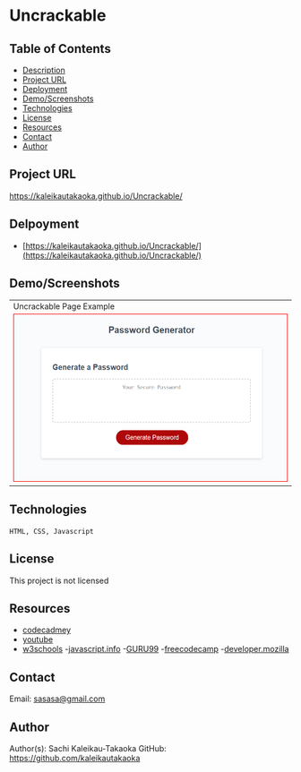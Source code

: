 # Uncrackable
## Table of Contents

- [Description](#Description)
- [Project URL](#Project-URL)
- [Deployment](#Deployment)
- [Demo/Screenshots](#Demo/Screenshots)
- [Technologies](#Technologies)
- [License](#License)
- [Resources](#Resources)
- [Contact](#Contact)
- [Author](#Author)

## Project URL

<https://kaleikautakaoka.github.io/Uncrackable/>

## Delpoyment

- [https://kaleikautakaoka.github.io/Uncrackable/](https://kaleikautakaoka.github.io/Uncrackable/)

## Demo/Screenshots

  <table>
    <tr>
      <td>Uncrackable Page Example</td>
    </tr>
    <tr>
      <td><img src="./assets/images/passwordgen.png" height=300px alt="screenshot of Uncrackable webpage"></td>
    </tr>
  </table>

## Technologies

```
HTML, CSS, Javascript
```

## License

This project is not licensed

## Resources
- [codecadmey](codecadmey.com/)
- [youtube](https://youtube.com/)
- [w3schools](https://www.w3schools.com/)
-[javascript.info](https://javascript.info/structure)
-[GURU99](https://www.guru99.com/interactive-javascript-tutorials.html)
-[freecodecamp](https://www.freecodecamp.org/learn/javascript-algorithms-and-data-structures/)
-[developer.mozilla](https://developer.mozilla.org/en-US/docs/Web/JavaScript/Reference)

## Contact

Email: sasasa@gmail.com

## Author

Author(s): Sachi Kaleikau-Takaoka
GitHub: <https://github.com/kaleikautakaoka>
